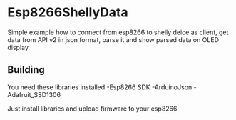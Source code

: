 # Esp8266ShellyData

Simple example how to connect from esp8266 to shelly deice as client, get data from API v2 in json format, parse it and show parsed data on OLED display.

## Building

You need these libraries installed
-Esp8266 SDK
-ArduinoJson
-Adafruit_SSD1306

Just install libraries and upload firmware to your esp8266
